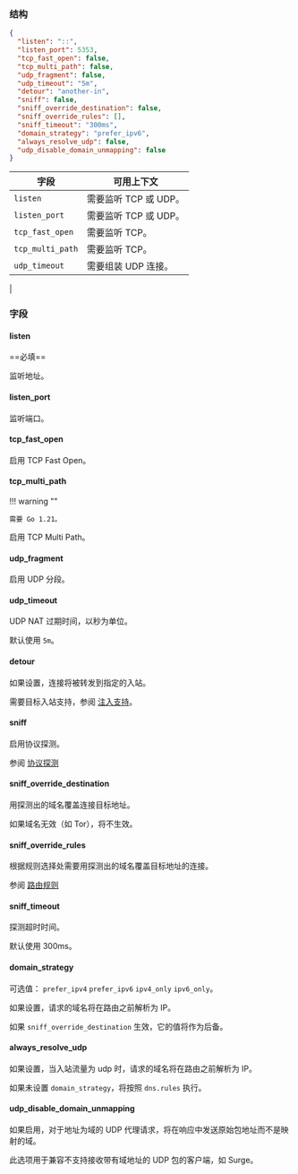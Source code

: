 ### 结构

```json
{
  "listen": "::",
  "listen_port": 5353,
  "tcp_fast_open": false,
  "tcp_multi_path": false,
  "udp_fragment": false,
  "udp_timeout": "5m",
  "detour": "another-in",
  "sniff": false,
  "sniff_override_destination": false,
  "sniff_override_rules": [],
  "sniff_timeout": "300ms",
  "domain_strategy": "prefer_ipv6",
  "always_resolve_udp": false,
  "udp_disable_domain_unmapping": false
}
```


| 字段               | 可用上下文           |
|------------------|-----------------|
| `listen`         | 需要监听 TCP 或 UDP。 |
| `listen_port`    | 需要监听 TCP 或 UDP。 |
| `tcp_fast_open`  | 需要监听 TCP。       |
| `tcp_multi_path` | 需要监听 TCP。       |
| `udp_timeout`    | 需要组装 UDP 连接。    |
| 

### 字段

#### listen

==必填==

监听地址。

#### listen_port

监听端口。

#### tcp_fast_open

启用 TCP Fast Open。

#### tcp_multi_path

!!! warning ""

    需要 Go 1.21。

启用 TCP Multi Path。

#### udp_fragment

启用 UDP 分段。

#### udp_timeout

UDP NAT 过期时间，以秒为单位。

默认使用 `5m`。

#### detour

如果设置，连接将被转发到指定的入站。

需要目标入站支持，参阅 [注入支持](/zh/configuration/inbound/#_3)。

#### sniff

启用协议探测。

参阅 [协议探测](/zh/configuration/route/sniff/)

#### sniff_override_destination

用探测出的域名覆盖连接目标地址。

如果域名无效（如 Tor），将不生效。

#### sniff_override_rules

根据规则选择处需要用探测出的域名覆盖目标地址的连接。

参阅 [路由规则](/zh/configuration/route/rule/)

#### sniff_timeout

探测超时时间。

默认使用 300ms。

#### domain_strategy

可选值： `prefer_ipv4` `prefer_ipv6` `ipv4_only` `ipv6_only`。

如果设置，请求的域名将在路由之前解析为 IP。

如果 `sniff_override_destination` 生效，它的值将作为后备。

#### always_resolve_udp

如果设置，当入站流量为 udp 时，请求的域名将在路由之前解析为 IP。

如果未设置 `domain_strategy`，将按照 `dns.rules` 执行。

#### udp_disable_domain_unmapping

如果启用，对于地址为域的 UDP 代理请求，将在响应中发送原始包地址而不是映射的域。

此选项用于兼容不支持接收带有域地址的 UDP 包的客户端，如 Surge。
